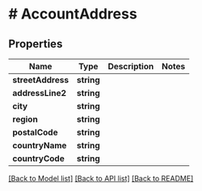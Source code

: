 # # AccountAddress

## Properties

Name | Type | Description | Notes
------------ | ------------- | ------------- | -------------
**streetAddress** | **string** |  |
**addressLine2** | **string** |  |
**city** | **string** |  |
**region** | **string** |  |
**postalCode** | **string** |  |
**countryName** | **string** |  |
**countryCode** | **string** |  |

[[Back to Model list]](../../README.md#models) [[Back to API list]](../../README.md#endpoints) [[Back to README]](../../README.md)
